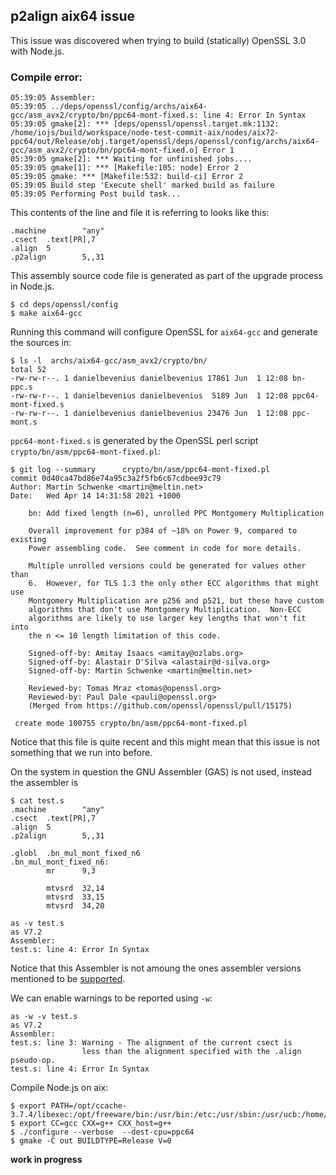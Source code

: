 ## p2align aix64 issue
This issue was discovered when trying to build (statically) OpenSSL 3.0 with
Node.js. 

### Compile error:
```console
05:39:05 Assembler:
05:39:05 ../deps/openssl/config/archs/aix64-gcc/asm_avx2/crypto/bn/ppc64-mont-fixed.s: line 4: Error In Syntax 
05:39:05 gmake[2]: *** [deps/openssl/openssl.target.mk:1132: /home/iojs/build/workspace/node-test-commit-aix/nodes/aix72-ppc64/out/Release/obj.target/openssl/deps/openssl/config/archs/aix64-gcc/asm_avx2/crypto/bn/ppc64-mont-fixed.o] Error 1
05:39:05 gmake[2]: *** Waiting for unfinished jobs....
05:39:05 gmake[1]: *** [Makefile:105: node] Error 2
05:39:05 gmake: *** [Makefile:532: build-ci] Error 2
05:39:05 Build step 'Execute shell' marked build as failure
05:39:05 Performing Post build task...
```

This contents of the line and file it is referring to looks like this:
```assembly
.machine        "any"                                                           
.csect  .text[PR],7                                                                
.align  5                                                                          
.p2align        5,,31
```

This assembly source code file is generated as part of the upgrade process
in Node.js.
```console
$ cd deps/openssl/config
$ make aix64-gcc
```
Running this command will configure OpenSSL for `aix64-gcc` and generate the
sources in:
```console
$ ls -l  archs/aix64-gcc/asm_avx2/crypto/bn/
total 52
-rw-rw-r--. 1 danielbevenius danielbevenius 17861 Jun  1 12:08 bn-ppc.s
-rw-rw-r--. 1 danielbevenius danielbevenius  5189 Jun  1 12:08 ppc64-mont-fixed.s
-rw-rw-r--. 1 danielbevenius danielbevenius 23476 Jun  1 12:08 ppc-mont.s
```
`ppc64-mont-fixed.s` is generated by the OpenSSL perl script
`crypto/bn/asm/ppc64-mont-fixed.pl`:
```console
$ git log --summary      crypto/bn/asm/ppc64-mont-fixed.pl
commit 0d40ca47bd86e74a95c3a2f5fb6c67cdbee93c79
Author: Martin Schwenke <martin@meltin.net>
Date:   Wed Apr 14 14:31:58 2021 +1000

    bn: Add fixed length (n=6), unrolled PPC Montgomery Multiplication
    
    Overall improvement for p384 of ~18% on Power 9, compared to existing
    Power assembling code.  See comment in code for more details.
    
    Multiple unrolled versions could be generated for values other than
    6.  However, for TLS 1.3 the only other ECC algorithms that might use
    Montgomery Multiplication are p256 and p521, but these have custom
    algorithms that don't use Montgomery Multiplication.  Non-ECC
    algorithms are likely to use larger key lengths that won't fit into
    the n <= 10 length limitation of this code.
    
    Signed-off-by: Amitay Isaacs <amitay@ozlabs.org>
    Signed-off-by: Alastair D'Silva <alastair@d-silva.org>
    Signed-off-by: Martin Schwenke <martin@meltin.net>
    
    Reviewed-by: Tomas Mraz <tomas@openssl.org>
    Reviewed-by: Paul Dale <pauli@openssl.org>
    (Merged from https://github.com/openssl/openssl/pull/15175)

 create mode 100755 crypto/bn/asm/ppc64-mont-fixed.pl
```
Notice that this file is quite recent and this might mean that this issue is
not something that we run into before.

On the system in question the GNU Assembler (GAS) is not used, instead the
assembler is 

```assembly
$ cat test.s
.machine        "any"                                                           
.csect  .text[PR],7                                                             
.align  5                                                                       
.p2align        5,,31                                                           
                                                                                
.globl  .bn_mul_mont_fixed_n6                                                   
.bn_mul_mont_fixed_n6:
        mr      9,3                                                             
                                                                                
        mtvsrd  32,14                                                           
        mtvsrd  33,15                                                           
        mtvsrd  34,20   
```
```console
as -v test.s
as V7.2
Assembler:
test.s: line 4: Error In Syntax 
```
Notice that this Assembler is not amoung the ones assembler versions mentioned
to be [supported](https://github.com/openssl/openssl/blob/master/INSTALL.md#notes-on-assembler-modules-compilation).


We can enable warnings to be reported using `-w`:
```console
as -w -v test.s
as V7.2
Assembler:
test.s: line 3: Warning - The alignment of the current csect is
                less than the alignment specified with the .align pseudo-op.
test.s: line 4: Error In Syntax 
```

Compile Node.js on aix:
```console
$ export PATH=/opt/ccache-3.7.4/libexec:/opt/freeware/bin:/usr/bin:/etc:/usr/sbin:/usr/ucb:/home/iojs/bin:/usr/bin/X11:/sbin:.
$ export CC=gcc CXX=g++ CXX_host=g++
$ ./configure --verbose  --dest-cpu=ppc64
$ gmake -C out BUILDTYPE=Release V=0
```


__work in progress__
